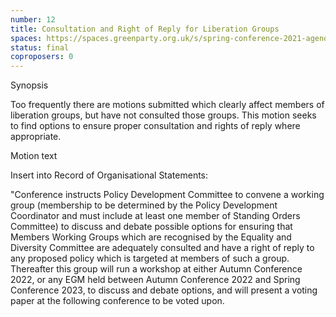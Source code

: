 ```yaml
---
number: 12
title: Consultation and Right of Reply for Liberation Groups
spaces: https://spaces.greenparty.org.uk/s/spring-conference-2021-agenda-forum2/?contentId=78457
status: final
coproposers: 0
---
```

Synopsis


Too frequently there are motions submitted which clearly affect members of liberation groups, but have not consulted those groups. This motion seeks to find options to ensure proper consultation and rights of reply where appropriate.


Motion text


Insert into Record of Organisational Statements:


"Conference instructs Policy Development Committee to convene a working group (membership to be determined by the Policy Development Coordinator and must include at least one member of Standing Orders Committee) to discuss and debate possible options for ensuring that Members Working Groups which are recognised by the Equality and Diversity Committee are adequately consulted and have a right of reply to any proposed policy which is targeted at members of such a group. Thereafter this group will run a workshop at either Autumn Conference 2022, or any EGM held between Autumn Conference 2022 and Spring Conference 2023, to discuss and debate options, and will present a voting paper at the following conference to be voted upon.
